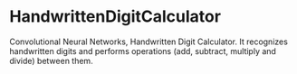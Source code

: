 # HandwrittenDigitCalculator
Convolutional Neural Networks, Handwritten Digit Calculator.
It recognizes handwritten digits and performs operations (add, subtract, multiply and divide) between them.
